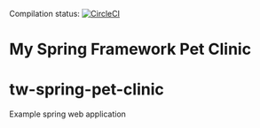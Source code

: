 Compilation status: [![CircleCI](https://circleci.com/gh/twolak88/tw-spring-pet-clinic.svg?style=svg&circle-token=e0fb89298edf68af52950cd66e0e13993dfe40ec)](https://app.circleci.com/pipelines/github/twolak88/tw-spring-pet-clinic?branch=master)

# My Spring Framework Pet Clinic

# tw-spring-pet-clinic

Example spring web application

